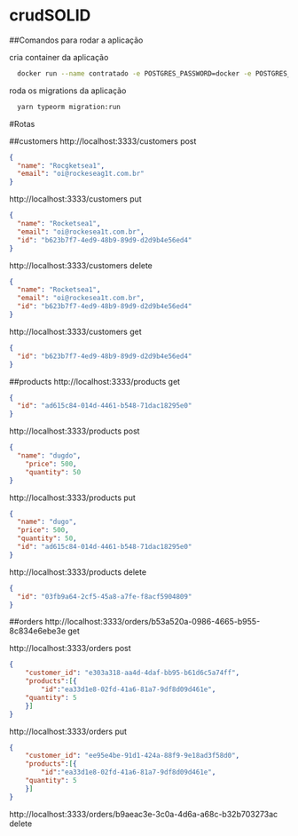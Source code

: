 # crudSOLID

##Comandos para rodar a aplicação

cria container da aplicação
```bash
  docker run --name contratado -e POSTGRES_PASSWORD=docker -e POSTGRES_USER=postgres -e POSTGRES_DB=desafio -p 5432:5432 -d postgres
```


roda os migrations da aplicação

```bash
  yarn typeorm migration:run
```

#Rotas

##customers
http://localhost:3333/customers
post
```json
{
  "name": "Rocgketsea1",
  "email": "oi@rockeseag1t.com.br"
}
```

http://localhost:3333/customers
put
```json
{
  "name": "Rocketsea1",
  "email": "oi@rockesea1t.com.br",
  "id": "b623b7f7-4ed9-48b9-89d9-d2d9b4e56ed4"
}
```

http://localhost:3333/customers
delete
```json
{
  "name": "Rocketsea1",
  "email": "oi@rockesea1t.com.br",
  "id": "b623b7f7-4ed9-48b9-89d9-d2d9b4e56ed4"
}
```

http://localhost:3333/customers
get
```json
{
  "id": "b623b7f7-4ed9-48b9-89d9-d2d9b4e56ed4"
}
```

##products
http://localhost:3333/products
get
```json
{
  "id": "ad615c84-014d-4461-b548-71dac18295e0"
}
```

http://localhost:3333/products
post
```json
{
  "name": "dugdo",
	"price": 500,
	"quantity": 50
}
```


http://localhost:3333/products
put
```json
{
  "name": "dugo",
  "price": 500,
  "quantity": 50,
  "id": "ad615c84-014d-4461-b548-71dac18295e0"
}
```

http://localhost:3333/products
delete
```json
{
  "id": "03fb9a64-2cf5-45a8-a7fe-f8acf5904809"
}
```

##orders
http://localhost:3333/orders/b53a520a-0986-4665-b955-8c834e6ebe3e
get

http://localhost:3333/orders
post
```json
{
	"customer_id": "e303a318-aa4d-4daf-bb95-b61d6c5a74ff",
	"products":[{
		"id":"ea33d1e8-02fd-41a6-81a7-9df8d09d461e",
    "quantity": 5
	}]
}
```


http://localhost:3333/orders
put
```json
{
	"customer_id": "ee95e4be-91d1-424a-88f9-9e18ad3f58d0",
	"products":[{
		"id":"ea33d1e8-02fd-41a6-81a7-9df8d09d461e",
    "quantity": 5
	}]
}
```

http://localhost:3333/orders/b9aeac3e-3c0a-4d6a-a68c-b32b703273ac
delete

